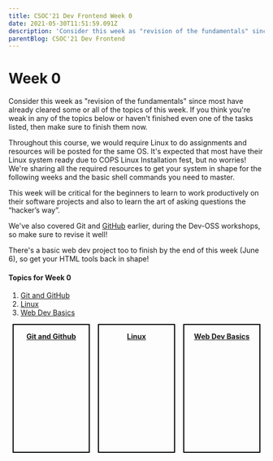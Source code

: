 ```yaml
---
title: CSOC'21 Dev Frontend Week 0
date: 2021-05-30T11:51:59.091Z
description: 'Consider this week as "revision of the fundamentals" since most have already cleared some or all of the topics of this week.'
parentBlog: CSOC'21 Dev Frontend
---
```


# Week 0

Consider this week as "revision of the fundamentals" since most have already cleared some or all of the topics of this week. If you think you're weak in any of the topics below or haven't finished even one of the tasks listed, then make sure to finish them now. 

Throughout this course, we would require Linux to do assignments and resources will be posted for the same OS. It's expected that most have their Linux system ready due to COPS Linux Installation fest, but no worries! We're sharing all the required resources to get your system in shape for the following weeks and the basic shell commands you need to master. 

This week will be critical for the beginners to learn to work productively on their software projects and also to learn the art of asking questions the “hacker’s way”. 

We've also covered Git and [GitHub](https://github.com/) earlier, during the Dev-OSS workshops, so make sure to revise it well!

There's a basic web dev project too to finish by the end of this week (June 6), so get your HTML tools back in shape! 

#### Topics for Week 0

1. [Git and GitHub](csoc21-frontend-week0-GitGitHub)
2. [Linux](csoc21-frontend-week0-Linux)
3. [Web Dev Basics](csoc21-frontend-week0-Web-Dev-Basics)


<style>

    .cards-container {
        display: flex;
        width: 100%;
    }
    .card {
        border: 2px solid black;
        margin-left: 8px;
        margin-right: 8px;
        margin-bottom: 40px;
        height: 250px;
        width: 45%;
    }
    .card-image {
        margin-left: auto;
        margin-right: auto;
        max-width:100%;
        max-height:100%;
    }
    .card-text {
        text-align: center;
        font-weight: bold;
        text-decoration: underline;
    }
        
</style>
<div class="cards-container">
    <div class="card">
        <a href="/blog/csoc21-frontend-week0-GitGitHub/">
            <img src="https://cdn.artandlogic.com/wp-content/uploads/github-git-octocat-programming-code-it-logo.jpg" alt="" class="card-image">
            </a>
            <p class="card-text">Git and Github</p>
    </div>
    <div class="card">
        <a href="/blog/csoc21-frontend-week0-Linux/">
            <img src="https://media.geeksforgeeks.org/wp-content/uploads/s2-1.jpg" alt="" class="card-image">
        </a>
        <p class="card-text">Linux</p>
    </div>
    <div class="card">
        <a href="/blog/csoc21-frontend-week0-Web-Dev-Basics/">
            <img src="https://www.kindpng.com/picc/m/557-5574265_web-design-web-development-png-transparent-png.png" alt="" class="card-image">
        </a>
        <p class="card-text">Web Dev Basics</p>
    </div>
</div>
